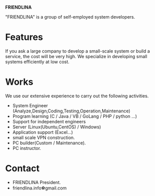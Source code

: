 **FRIENDLINA**
 
"FRIENDLINA" is a group of self-employed system developers.

# Features
If you ask a large company to develop a small-scale system or build a service, the cost will be very high.
We specialize in developing small systems efficiently at low cost.
 
# Works
We use our extensive experience to carry out the following activities.
* System Engineer (Analyze,Design,Coding,Testing,Operation,Maintenance)
* Program learning (C / Java / VB / GoLang / PHP / python ...)
* Support for independent engineers
* Server (Linux(Ubuntu,CentOS) / Windows)
* Application support (Excel...)
* small scale VPN construction.
* PC builder(Custom / Maintenance).
* PC instructor.

# Contact
* FRIENDLINA President.
* friendlina.info⚽gmail.com
